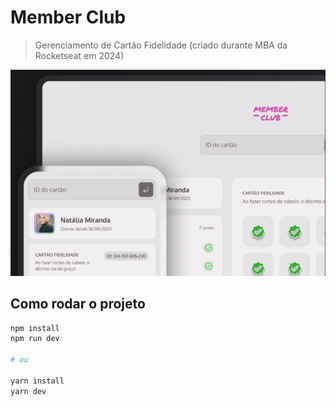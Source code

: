 # Member Club
> Gerenciamento de Cartão Fidelidade (criado durante MBA da Rocketseat em 2024)

![Member Club Desktop / Mobile](./docs/image.png)

## Como rodar o projeto
```bash
npm install
npm run dev

# ou

yarn install
yarn dev
```